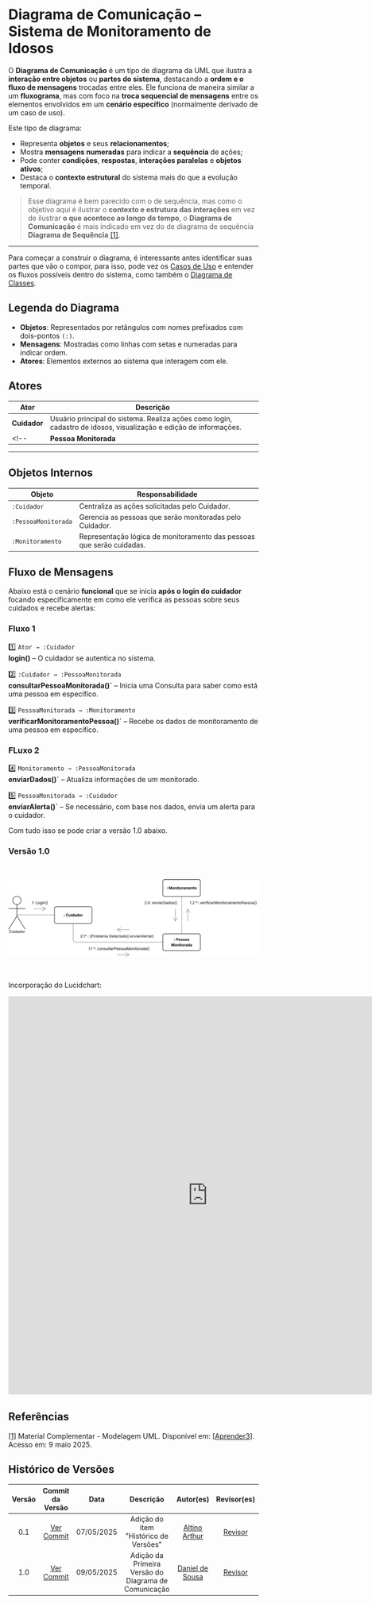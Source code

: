 # Diagrama de Comunicação – Sistema de Monitoramento de Idosos

O **Diagrama de Comunicação** é um tipo de diagrama da UML que ilustra a **interação entre objetos** ou **partes do sistema**, destacando a **ordem e o fluxo de mensagens** trocadas entre eles. Ele funciona de maneira similar a um **fluxograma**, mas com foco na **troca sequencial de mensagens** entre os elementos envolvidos em um **cenário específico** (normalmente derivado de um caso de uso).

Este tipo de diagrama:

- Representa **objetos** e seus **relacionamentos**;
- Mostra **mensagens numeradas** para indicar a **sequência** de ações;
- Pode conter **condições**, **respostas**, **interações paralelas** e **objetos ativos**;
- Destaca o **contexto estrutural** do sistema mais do que a evolução temporal.

> Esse diagrama é bem parecido com o de sequência, mas como o objetivo aqui é ilustrar o **contexto e estrutura das interações** em vez de ilustrar **o que acontece ao longo do tempo**, o **Diagrama de Comunicação** é mais indicado em vez do de diagrama de sequência **Diagrama de Sequência** [[1]](#ref1).

---

Para começar a construir o diagrama, é interessante antes identificar suas partes que vão o compor, para isso, pode vez os [Casos de Uso](2.3.1.CasosDeUso.md) e entender os fluxos possíveis dentro do sistema, como também o [Diagrama de Classes](2.1.ModelagemEstatica.md).

## Legenda do Diagrama

- **Objetos**: Representados por retângulos com nomes prefixados com dois-pontos `(:)`.
- **Mensagens**: Mostradas como linhas com setas e numeradas para indicar ordem.
- **Atores**: Elementos externos ao sistema que interagem com ele.

## Atores

| Ator                  | Descrição                                                                 |
|-----------------------|---------------------------------------------------------------------------|
| **Cuidador**          | Usuário principal do sistema. Realiza ações como login, cadastro de idosos, visualização e edição de informações. |
<!--| **Pessoa Monitorada** | Idoso que carrega o dispositivo. Seu papel é passivo, enviando dados automaticamente ao sistema. |-->

---

## Objetos Internos 

| Objeto                   | Responsabilidade |
|--------------------------|------------------|
| `:Cuidador`              | Centraliza as ações solicitadas pelo Cuidador. |
| `:PessoaMonitorada`      | Gerencia as pessoas que serão monitoradas pelo Cuidador. |
| `:Monitoramento`         | Representação lógica de monitoramento das pessoas que serão cuidadas. |


## Fluxo de Mensagens

Abaixo está o cenário **funcional** que se inicia **após o login do cuidador** focando especificamente em como ele verifica as pessoas sobre seus cuidados e recebe alertas:

### Fluxo 1

1️⃣ `Ator → :Cuidador`  
**login()** – O cuidador se autentica no sistema.

2️⃣ `:Cuidador → :PessoaMonitorada`  
**consultarPessoaMonitorada()`** – Inicia uma Consulta para saber como está uma pessoa em específico.

3️⃣ `PessoaMonitorada → :Monitoramento`  
**verificarMonitoramentoPessoa()`** – Recebe os dados de monitoramento de uma pessoa em específico.

### FLuxo 2

4️⃣ `Monitoramento → :PessoaMonitorada`  
**enviarDados()`** – Atualiza informações de um monitorado.

5️⃣ `PessoaMonitorada → :Cuidador`  
**enviarAlerta()`** – Se necessário, com base nos dados, envia um alerta para o cuidador.

Com tudo isso se pode criar a versão 1.0 abaixo.

### Versão 1.0

<br/>

![casosV1.0](../assets/comunicacaoV1.svg)

<br/>

Incorporação do Lucidchart:

<iframe style="border: 1px solid rgba(0, 0, 0, 0.1);" width="800" height="800" src="https://lucid.app/documents/embedded/73f1fded-358c-41e2-b669-7e7e0159d7b1" id="33~dyJP3TMCZ" allowfullscreen></iframe>

## Referências 

<a id="ref1"></a>
[[1]](#diagrama-de-classes) Material Complementar - Modelagem UML. Disponível em: [[Aprender3]](https://aprender3.unb.br/pluginfile.php/3075176/mod_page/content/1/Material%20Complementar%20T%C3%B3pico%202%20-%20DSW%20-%20Modelagem%20A.zip). Acesso em: 9 maio 2025.

## Histórico de Versões

| Versão | Commit da Versão | Data       | Descrição                                           | Autor(es)                                                  | Revisor(es)                                  | Descrição da Revisão              | Commit da Revisão        |
|:------:|:----------------:|:----------:|:---------------------------------------------------:|:-----------------------------------------------------------:|:--------------------------------------------:|:-------------------------------:|:-------------------------------:|
| 0.1    | [Ver Commit](https://github.com/)         | 07/05/2025 | Adição do item "Histórico de Versões"      | [Altino Arthur](https://github.com/arthurrochamoreira)      | [Revisor](https://github.com/)               |  *(Inserir observações da revisão)*  | [Ver Commit](https://github.com/) |
| 1.0    | [Ver Commit](https://github.com/UnBArqDsw2025-1-Turma01/2025.1-T01-_G1_Embarcado_Entrega_02/commit/ce6afa8a8a9d0042aff331db15fbf34bf477a6e3) | 09/05/2025 | Adição da Primeira Versão do Diagrama de Comunicação | [Daniel de Sousa](https://github.com/daniel-de-sousa)       | [Revisor](https://github.com/)               |           *(Inserir observações da revisão)*                       | [Ver Commit](https://github.com/) | 

<!-- Copie a descomente linha abaixo para adicionar novas versões -->

<!-- |        |                  |            |                                                     |                                                           |                                              |                                 |                                 | -->

